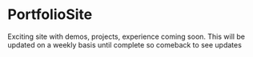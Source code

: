 # PortfolioSite

Exciting site with demos, projects, experience coming soon.
This will be updated on a weekly basis until complete so comeback to see updates
